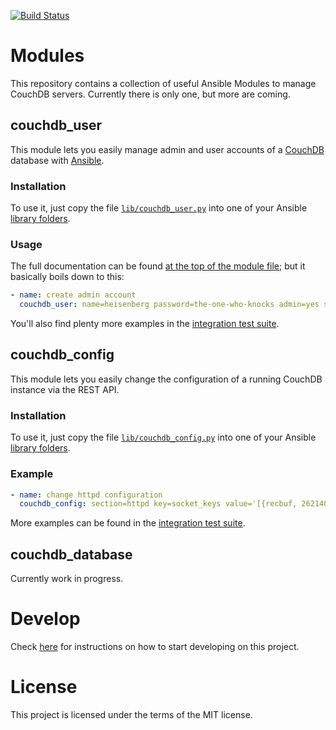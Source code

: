 [![Build Status](https://travis-ci.org/SQiShER/ansible-modules-couchdb.svg?branch=master)](https://travis-ci.org/SQiShER/ansible-modules-couchdb)

# Modules

This repository contains a collection of useful Ansible Modules to manage CouchDB servers. Currently there is only one, but more are coming.

## couchdb_user
This module lets you easily manage admin and user accounts of a [CouchDB](http://couchdb.apache.org) database with [Ansible](http://www.ansible.com).

### Installation
To use it, just copy the file [`lib/couchdb_user.py`](https://raw.githubusercontent.com/SQiShER/ansible-modules-couchdb/master/lib/couchdb_user.py?token=AAWkQpA3u6osKY6TyBCT3Yj-3qeN3gjHks5Vb2h1wA%3D%3D) into one of your Ansible [library folders](http://docs.ansible.com/intro_configuration.html#library).

### Usage
The full documentation can be found [at the top of the module file](https://github.com/SQiShER/ansible-modules-couchdb/blob/master/lib/couchdb_user.py#L25-129); but it basically boils down to this:

```yaml
- name: create admin account
  couchdb_user: name=heisenberg password=the-one-who-knocks admin=yes state=present
```

You'll also find plenty more examples in the [integration test suite](https://github.com/SQiShER/ansible-modules-couchdb/tree/master/test/integration/roles/test_couchdb_user/tasks). 

## couchdb_config

This module lets you easily change the configuration of a running CouchDB instance via the REST API.

### Installation

To use it, just copy the file [`lib/couchdb_config.py`](https://raw.githubusercontent.com/SQiShER/ansible-modules-couchdb/master/lib/couchdb_config.py) into one of your Ansible [library folders](http://docs.ansible.com/intro_configuration.html#library).

### Example

```yaml
- name: change httpd configuration
  couchdb_config: section=httpd key=socket_keys value='[{recbuf, 262140}, {sndbuf, 262140}]'
```

More examples can be found in the [integration test suite](https://github.com/SQiShER/ansible-modules-couchdb/tree/master/test/integration/roles/test_couchdb_config/tasks).

## couchdb_database

Currently work in progress.

# Develop

Check [here](https://github.com/SQiShER/ansible-modules-couchdb/tree/master/test/integration) for instructions on how to start developing on this project.

# License
This project is licensed under the terms of the MIT license.
